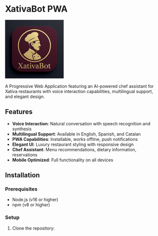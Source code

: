 # XativaBot PWA

![XativaBot Logo](./images/icon-192x192.png)

A Progressive Web Application featuring an AI-powered chef assistant for Xativa restaurants with voice interaction capabilities, multilingual support, and elegant design.

## Features

- **Voice Interaction**: Natural conversation with speech recognition and synthesis
- **Multilingual Support**: Available in English, Spanish, and Catalan
- **PWA Capabilities**: Installable, works offline, push notifications
- **Elegant UI**: Luxury restaurant styling with responsive design
- **Chef Assistant**: Menu recommendations, dietary information, reservations
- **Mobile Optimized**: Full functionality on all devices

## Installation

### Prerequisites

- Node.js (v16 or higher)
- npm (v8 or higher)

### Setup

1. Clone the repository: